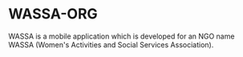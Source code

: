 # WASSA-ORG
WASSA is a mobile application which is developed for an NGO name WASSA (Women's Activities and Social Services Association).
